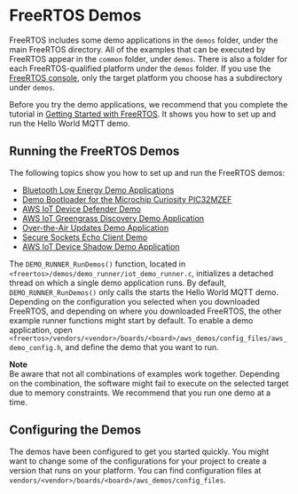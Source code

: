 # FreeRTOS Demos<a name="freertos-next-steps"></a>

FreeRTOS includes some demo applications in the `demos` folder, under the main FreeRTOS directory\. All of the examples that can be executed by FreeRTOS appear in the `common` folder, under `demos`\. There is also a folder for each FreeRTOS\-qualified platform under the `demos` folder\. If you use the [FreeRTOS console](https://console.aws.amazon.com/freertos), only the target platform you choose has a subdirectory under `demos`\.

Before you try the demo applications, we recommend that you complete the tutorial in [Getting Started with FreeRTOS](freertos-getting-started.md)\. It shows you how to set up and run the Hello World MQTT demo\.

## Running the FreeRTOS Demos<a name="running-demos"></a>

The following topics show you how to set up and run the FreeRTOS demos:
+ [Bluetooth Low Energy Demo Applications](ble-demo.md)
+ [Demo Bootloader for the Microchip Curiosity PIC32MZEF](microchip-bootloader.md)
+ [AWS IoT Device Defender Demo](dd-demo.md)
+ [AWS IoT Greengrass Discovery Demo Application](gg-demo.md)
+ [Over\-the\-Air Updates Demo Application](ota-demo.md)
+ [Secure Sockets Echo Client Demo](secure-sockets-demo.md)
+ [AWS IoT Device Shadow Demo Application](shadow-demo.md)

The `DEMO_RUNNER_RunDemos()` function, located in `<freertos>/demos/demo_runner/iot_demo_runner.c`, initializes a detached thread on which a single demo application runs\. By default, `DEMO_RUNNER_RunDemos()` only calls the starts the Hello World MQTT demo\. Depending on the configuration you selected when you downloaded FreeRTOS, and depending on where you downloaded FreeRTOS, the other example runner functions might start by default\. To enable a demo application, open `<freertos>/vendors/<vendor>/boards/<board>/aws_demos/config_files/aws_demo_config.h`, and define the demo that you want to run\.

**Note**  
Be aware that not all combinations of examples work together\. Depending on the combination, the software might fail to execute on the selected target due to memory constraints\. We recommend that you run one demo at a time\.

## Configuring the Demos<a name="configuring-demos"></a>

The demos have been configured to get you started quickly\. You might want to change some of the configurations for your project to create a version that runs on your platform\. You can find configuration files at `vendors/<vendor>/boards/<board>/aws_demos/config_files`\.